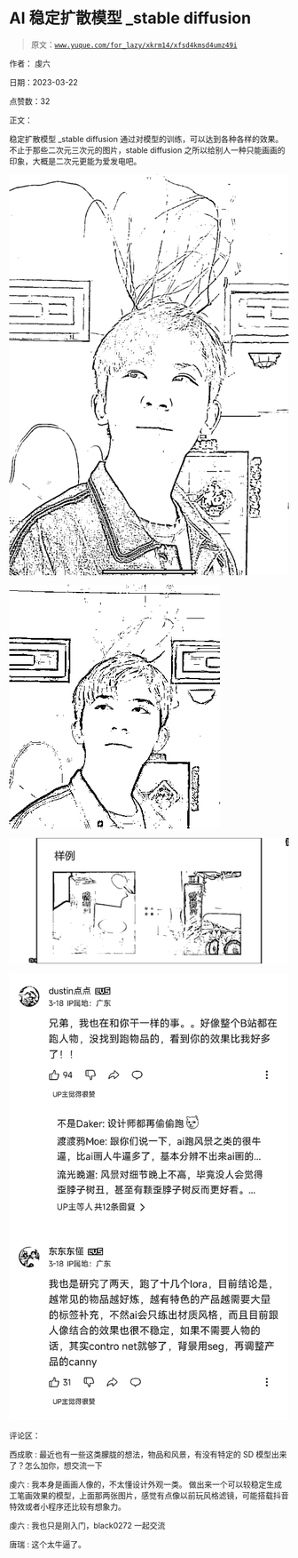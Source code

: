 # AI 稳定扩散模型 _stable diffusion

> 原文：[`www.yuque.com/for_lazy/xkrm14/xfsd4kmsd4umz49i`](https://www.yuque.com/for_lazy/xkrm14/xfsd4kmsd4umz49i)

作者： 虔六

日期：2023-03-22

点赞数：32

正文：

稳定扩散模型 _stable diffusion 通过对模型的训练，可以达到各种各样的效果。 不止于那些二次元三次元的图片，stable diffusion 之所以给别人一种只能画画的印象，大概是二次元更能为爱发电吧。

![](img/c9cab110329232960c34e92531711d28.png)  

![](img/abd7d3a4612d81694b23980fdbd25b40.png)  

![](img/355a04481e2d1821a4289de07d641313.png)  

![](img/97a15c165a884808af5a0178b919fe7f.png)  

评论区：

西成歌 : 最近也有一些这类朦胧的想法，物品和风景，有没有特定的 SD 模型出来了？怎么加你，想交流一下

虔六 : 我本身是画画人像的，不太懂设计外观一类。 做出来一个可以较稳定生成工笔画效果的模型，上面那两张图片，感觉有点像以前玩风格滤镜，可能搭载抖音特效或者小程序还比较有想象力。

虔六 : 我也只是刚入门，black0272 一起交流

唐瑞 : 这个太牛逼了。



